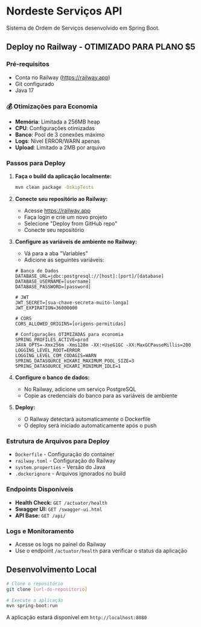 # Nordeste Serviços API

Sistema de Ordem de Serviços desenvolvido em Spring Boot.

## Deploy no Railway - OTIMIZADO PARA PLANO $5

### Pré-requisitos
- Conta no Railway (https://railway.app)
- Git configurado
- Java 17

### 💰 Otimizações para Economia
- **Memória**: Limitada a 256MB heap
- **CPU**: Configurações otimizadas
- **Banco**: Pool de 3 conexões máximo
- **Logs**: Nível ERROR/WARN apenas
- **Upload**: Limitado a 2MB por arquivo

### Passos para Deploy

1. **Faça o build da aplicação localmente:**
   ```bash
   mvn clean package -DskipTests
   ```

2. **Conecte seu repositório ao Railway:**
   - Acesse https://railway.app
   - Faça login e crie um novo projeto
   - Selecione "Deploy from GitHub repo"
   - Conecte seu repositório

3. **Configure as variáveis de ambiente no Railway:**
   - Vá para a aba "Variables"
   - Adicione as seguintes variáveis:

   ```
   # Banco de Dados
   DATABASE_URL=jdbc:postgresql://[host]:[port]/[database]
   DATABASE_USERNAME=[username]
   DATABASE_PASSWORD=[password]
   
   # JWT
   JWT_SECRET=[sua-chave-secreta-muito-longa]
   JWT_EXPIRATION=36000000
   
   # CORS
   CORS_ALLOWED_ORIGINS=[origens-permitidas]
   
   # Configurações OTIMIZADAS para economia
   SPRING_PROFILES_ACTIVE=prod
   JAVA_OPTS=-Xmx256m -Xms128m -XX:+UseG1GC -XX:MaxGCPauseMillis=200
   LOGGING_LEVEL_ROOT=ERROR
   LOGGING_LEVEL_COM_CODAGIS=WARN
   SPRING_DATASOURCE_HIKARI_MAXIMUM_POOL_SIZE=3
   SPRING_DATASOURCE_HIKARI_MINIMUM_IDLE=1
   ```

4. **Configure o banco de dados:**
   - No Railway, adicione um serviço PostgreSQL
   - Copie as credenciais do banco para as variáveis de ambiente

5. **Deploy:**
   - O Railway detectará automaticamente o Dockerfile
   - O deploy será iniciado automaticamente após o push

### Estrutura de Arquivos para Deploy

- `Dockerfile` - Configuração do container
- `railway.toml` - Configuração do Railway
- `system.properties` - Versão do Java
- `.dockerignore` - Arquivos ignorados no build

### Endpoints Disponíveis

- **Health Check:** `GET /actuator/health`
- **Swagger UI:** `GET /swagger-ui.html`
- **API Base:** `GET /api/`

### Logs e Monitoramento

- Acesse os logs no painel do Railway
- Use o endpoint `/actuator/health` para verificar o status da aplicação

## Desenvolvimento Local

```bash
# Clone o repositório
git clone [url-do-repositorio]

# Execute a aplicação
mvn spring-boot:run
```

A aplicação estará disponível em `http://localhost:8080` 